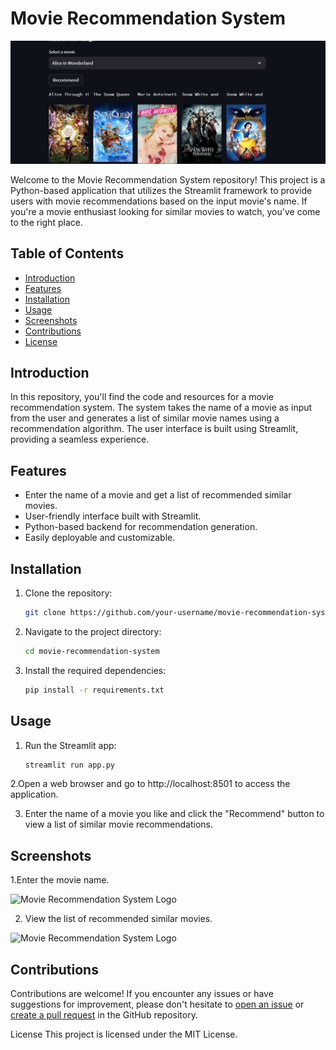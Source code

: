 # Movie Recommendation System

![Movie Recommendation System Logo](screenshot.png)

Welcome to the Movie Recommendation System repository! This project is a Python-based application that utilizes the Streamlit framework to provide users with movie recommendations based on the input movie's name. If you're a movie enthusiast looking for similar movies to watch, you've come to the right place.

## Table of Contents

- [Introduction](#introduction)
- [Features](#features)
- [Installation](#installation)
- [Usage](#usage)
- [Screenshots](#screenshots)
- [Contributions](#contributions)
- [License](#license)

## Introduction

In this repository, you'll find the code and resources for a movie recommendation system. The system takes the name of a movie as input from the user and generates a list of similar movie names using a recommendation algorithm. The user interface is built using Streamlit, providing a seamless experience.

## Features

- Enter the name of a movie and get a list of recommended similar movies.
- User-friendly interface built with Streamlit.
- Python-based backend for recommendation generation.
- Easily deployable and customizable.

## Installation

1. Clone the repository:

   ```bash
   git clone https://github.com/your-username/movie-recommendation-system.git

2. Navigate to the project directory:

   ```bash
   cd movie-recommendation-system
3. Install the required dependencies:

   ```bash
   pip install -r requirements.txt

## Usage

1. Run the Streamlit app:

   ```bash
   streamlit run app.py

2.Open a web browser and go to http://localhost:8501 to access the application.

3. Enter the name of a movie you like and click the "Recommend" button to view a list of similar movie recommendations.

## Screenshots

1.Enter the movie name.

![Movie Recommendation System Logo](screenshot1.png)

2. View the list of recommended similar movies.

![Movie Recommendation System Logo](screenshot2.png)

## Contributions

Contributions are welcome! If you encounter any issues or have suggestions for improvement, please don't hesitate to [open an issue](https://github.com/shro-2002/Movie-Recommendation-System/issues) or [create a pull request](https://github.com/shro-2002/Movie-Recommendation-System/pulls) in the GitHub repository.

License
This project is licensed under the MIT License.

